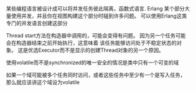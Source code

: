 某些编程语言被设计成可以将并发任务彼此隔离，函数式语言.
Erlang  某个部分大量使用并发，并且你在视图构建这个部分时碰到许多问题。
可以使用Erlang这类专门的并发语言创建这部分

Thread start方法在构造器中调用的，可能会变得有问题。
因为另一个任务可能会在构造器结束之前开始执行，这意味着
该任务能够访问处于不稳定状态的对象。
这是优选Executor而不是显示的创建Thread对象的另一个原因。

使用volatile而不是synchronized的唯一安全的情况是类中只有一个可变的域

如果一个域可能被多个任务同时访问，或者这些任务中至少有一个是写入任务，
那么就应该讲这个域设为volatile